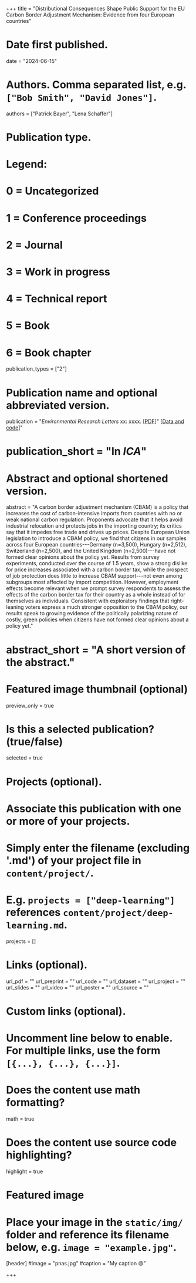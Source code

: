 +++
title = "Distributional Consequences Shape Public Support for the EU Carbon Border Adjustment Mechanism: Evidence from four European countries"

# Date first published.
date = "2024-06-15"

# Authors. Comma separated list, e.g. `["Bob Smith", "David Jones"]`.
authors = ["Patrick Bayer", "Lena Schaffer"]

# Publication type.
# Legend:
# 0 = Uncategorized
# 1 = Conference proceedings
# 2 = Journal
# 3 = Work in progress
# 4 = Technical report
# 5 = Book
# 6 = Book chapter
publication_types = ["2"]

# Publication name and optional abbreviated version.
publication = "*Environmental Research Letters* xx: xxxx. [[PDF](https://iopscience.iop.org/article/10.1088/1748-9326/ad5743)]" [[Data and code](https://dataverse.harvard.edu/dataset.xhtml?persistentId=doi:10.7910/DVN/8VHQ43)]"

# publication_short = "In *ICA*"

# Abstract and optional shortened version.
abstract = "A carbon border adjustment mechanism (CBAM) is a policy that increases the cost of carbon-intensive imports from countries with no or weak national carbon regulation. Proponents advocate that it helps avoid industrial relocation and protects jobs in the importing country; its critics say that it impedes free trade and drives up prices. Despite European Union legislation to introduce a CBAM policy, we find that citizens in our samples across four European countries---Germany (n=3,500), Hungary (n=2,512), Switzerland (n=2,500), and the United Kingdom (n=2,500)---have not formed clear opinions about the policy yet. Results from survey experiments, conducted over the course of 1.5 years, show a strong dislike for price increases associated with a carbon border tax, while the prospect of job protection does little to increase CBAM support---not even among subgroups most affected by import competition. However, employment effects become relevant when we prompt survey respondents to assess the effects of the carbon border tax for their country as a whole instead of for themselves as individuals. Consistent with exploratory findings that right-leaning voters express a much stronger opposition to the CBAM policy, our results speak to growing evidence of the politically polarizing nature of costly, green policies when citizens have not formed clear opinions about a policy yet."
# abstract_short = "A short version of the abstract."

# Featured image thumbnail (optional)
preview_only = true

# Is this a selected publication? (true/false)
selected = true

# Projects (optional).
#   Associate this publication with one or more of your projects.
#   Simply enter the filename (excluding '.md') of your project file in `content/project/`.
#   E.g. `projects = ["deep-learning"]` references `content/project/deep-learning.md`.
projects = []

# Links (optional).
url_pdf = ""
url_preprint = ""
url_code = ""
url_dataset = ""
url_project = ""
url_slides = ""
url_video = ""
url_poster = ""
url_source = ""

# Custom links (optional).
#   Uncomment line below to enable. For multiple links, use the form `[{...}, {...}, {...}]`.


# Does the content use math formatting?
math = true

# Does the content use source code highlighting?
highlight = true

# Featured image
# Place your image in the `static/img/` folder and reference its filename below, e.g. `image = "example.jpg"`.
[header]
#image = "pnas.jpg"
#caption = "My caption 😄"

+++
